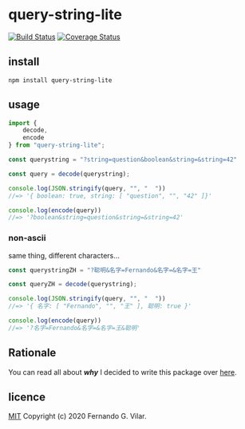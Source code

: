 # query-string-lite

[![Build Status](https://travis-ci.com/vilarfg/query-string-lite.svg?&branch=master)](https://travis-ci.com/vilarfg/query-string-lite) [![Coverage Status](https://coveralls.io/repos/github/vilarfg/query-string-lite/badge.svg?branch=master)](https://coveralls.io/github/vilarfg/query-string-lite?branch=master)

## install

``` shell
npm install query-string-lite
```

## usage

``` javascript
import {
    decode,
    encode
} from "query-string-lite";

const querystring = "?string=question&boolean&string=&string=42"

const query = decode(querystring);

console.log(JSON.stringify(query, "", "  "))
//=> '{ boolean: true, string: [ "question", "", "42" ]}'

console.log(encode(query))
//=> '?boolean&string=question&string=&string=42'
```

### non-ascii

same thing, different characters…

``` javascript
const querystringZH = "?聪明&名字=Fernando&名字=&名字=王"

const queryZH = decode(querystring);

console.log(JSON.stringify(query, "", "  "))
//=> '{ 名字: [ "Fernando", "", "王" ], 聪明: true }'

console.log(encode(query))
//=> '?名字=Fernando&名字=&名字=王&聪明'
```

## Rationale

You can read all about ***why*** I decided to write this package over [here]().

<!-- 

## TODO

* [ ] write description
* [ ] write docs
* [ ] implement typedoc
* [x] Travis CI
* [ ] Coveralls
* [x] write tests

 -->

## licence

[MIT](https://github.com/vilarfg/query-string-lite/blob/master/LICENSE) Copyright (c) 2020 Fernando G. Vilar.
